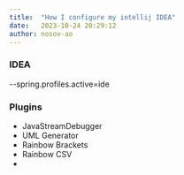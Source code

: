 ```yaml
---
title:  "How I configure my intellij IDEA"
date:   2023-10-24 20:29:12
author: nosov-ao
---
```


### IDEA
--spring.profiles.active=ide

### Plugins
- JavaStreamDebugger
- UML Generator
- Rainbow Brackets
- Rainbow CSV
- 
